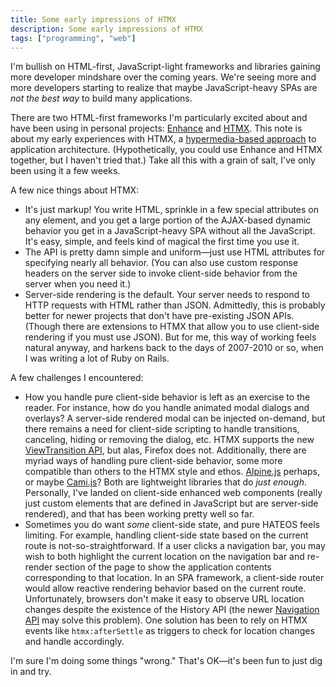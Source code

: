 ```yaml
---
title: Some early impressions of HTMX
description: Some early impressions of HTMX
tags: ["programming", "web"]
---
```


I'm bullish on HTML-first, JavaScript-light frameworks and libraries gaining more developer mindshare over the coming years. We're seeing more and more developers starting to realize that maybe JavaScript-heavy SPAs are *not the best way* to build many applications.

There are two HTML-first frameworks I'm particularly excited about and have been using in personal projects: [Enhance](http://enhance.dev) and [HTMX](https://htmx.org/). This note is about my early experiences with HTMX, a [hypermedia-based approach](https://hypermedia.systems/) to application architecture. (Hypothetically, you could use Enhance and HTMX together, but I haven't tried that.) Take all this with a grain of salt, I've only been using it a few weeks.

A few nice things about HTMX:
- It's just markup! You write HTML, sprinkle in a few special attributes on any element, and you get a large portion of the AJAX-based dynamic behavior you get in a JavaScript-heavy SPA without all the JavaScript. It's easy, simple, and feels kind of magical the first time you use it.
- The API is pretty damn simple and uniform—just use HTML attributes for specifying nearly all behavior. (You can also use custom response headers on the server side to invoke client-side behavior from the server when you need it.)
- Server-side rendering is the default. Your server needs to respond to HTTP requests with HTML rather than JSON. Admittedly, this is probably better for newer projects that don't have pre-existing JSON APIs. (Though there are extensions to HTMX that allow you to use client-side rendering if you must use JSON). But for me, this way of working feels natural anyway, and harkens back to the days of 2007-2010 or so, when I was writing a lot of Ruby on Rails.

A few challenges I encountered:
- How you handle pure client-side behavior is left as an exercise to the reader. For instance, how do you handle animated modal dialogs and overlays? A server-side rendered modal can be injected on-demand, but there remains a need for client-side scripting to handle transitions, canceling, hiding or removing the dialog, etc. HTMX supports the new [ViewTransition API](https://developer.mozilla.org/en-US/docs/Web/API/View_Transitions_API), but alas, Firefox does not. Additionally, there are myriad ways of handling pure client-side behavior, some more compatible than others to the HTMX style and ethos. [Alpine.js](https://alpinejs.dev/) perhaps, or maybe [Cami.js](https://github.com/kennyfrc/cami.js)? Both are lightweight libraries that do *just enough*. Personally, I've landed on client-side enhanced web components (really just custom elements that are defined in JavaScript but are server-side rendered), and that has been working pretty well so far.
- Sometimes you do want *some* client-side state, and pure HATEOS feels limiting. For example, handling client-side state based on the current route is not-so-straightforward. If a user clicks a navigation bar, you may wish to both highlight the current location on the navigation bar and re-render section of the page to show the application contents corresponding to that location. In an SPA framework, a client-side router would allow reactive rendering behavior based on the current route. Unfortunately, browsers don't make it easy to observe URL location changes despite the existence of the History API (the newer [Navigation API](https://developer.mozilla.org/en-US/docs/Web/API/Navigation_API) may solve this problem). One solution has been to rely on HTMX events like `htmx:afterSettle` as triggers to check for location changes and handle accordingly.

I'm sure I'm doing some things "wrong." That's OK—it's been fun to just dig in and try.
